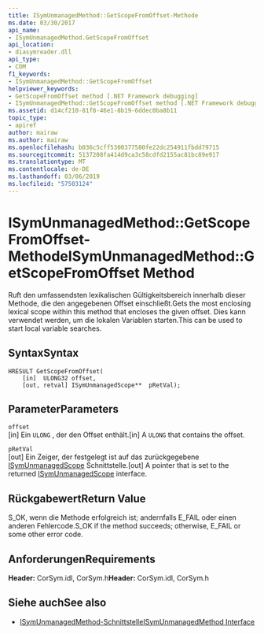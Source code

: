 ```yaml
---
title: ISymUnmanagedMethod::GetScopeFromOffset-Methode
ms.date: 03/30/2017
api_name:
- ISymUnmanagedMethod.GetScopeFromOffset
api_location:
- diasymreader.dll
api_type:
- COM
f1_keywords:
- ISymUnmanagedMethod::GetScopeFromOffset
helpviewer_keywords:
- GetScopeFromOffset method [.NET Framework debugging]
- ISymUnmanagedMethod::GetScopeFromOffset method [.NET Framework debugging]
ms.assetid: d14cf210-81f8-46e1-8b19-6ddec0ba8b11
topic_type:
- apiref
author: mairaw
ms.author: mairaw
ms.openlocfilehash: b036c5cff5300377580fe22dc254911fbdd79715
ms.sourcegitcommit: 5137208fa414d9ca3c58cdfd2155ac81bc89e917
ms.translationtype: MT
ms.contentlocale: de-DE
ms.lasthandoff: 03/06/2019
ms.locfileid: "57503124"
---
```

# <a name="isymunmanagedmethodgetscopefromoffset-method"></a><span data-ttu-id="fdded-102">ISymUnmanagedMethod::GetScopeFromOffset-Methode</span><span class="sxs-lookup"><span data-stu-id="fdded-102">ISymUnmanagedMethod::GetScopeFromOffset Method</span></span>
<span data-ttu-id="fdded-103">Ruft den umfassendsten lexikalischen Gültigkeitsbereich innerhalb dieser Methode, die den angegebenen Offset einschließt.</span><span class="sxs-lookup"><span data-stu-id="fdded-103">Gets the most enclosing lexical scope within this method that encloses the given offset.</span></span> <span data-ttu-id="fdded-104">Dies kann verwendet werden, um die lokalen Variablen starten.</span><span class="sxs-lookup"><span data-stu-id="fdded-104">This can be used to start local variable searches.</span></span>  
  
## <a name="syntax"></a><span data-ttu-id="fdded-105">Syntax</span><span class="sxs-lookup"><span data-stu-id="fdded-105">Syntax</span></span>  
  
```  
HRESULT GetScopeFromOffset(  
    [in]  ULONG32 offset,  
    [out, retval] ISymUnmanagedScope**  pRetVal);  
```  
  
## <a name="parameters"></a><span data-ttu-id="fdded-106">Parameter</span><span class="sxs-lookup"><span data-stu-id="fdded-106">Parameters</span></span>  
 `offset`  
 <span data-ttu-id="fdded-107">[in] Ein `ULONG` , der den Offset enthält.</span><span class="sxs-lookup"><span data-stu-id="fdded-107">[in] A `ULONG` that contains the offset.</span></span>  
  
 `pRetVal`  
 <span data-ttu-id="fdded-108">[out] Ein Zeiger, der festgelegt ist auf das zurückgegebene [ISymUnmanagedScope](../../../../docs/framework/unmanaged-api/diagnostics/isymunmanagedscope-interface.md) Schnittstelle.</span><span class="sxs-lookup"><span data-stu-id="fdded-108">[out] A pointer that is set to the returned [ISymUnmanagedScope](../../../../docs/framework/unmanaged-api/diagnostics/isymunmanagedscope-interface.md) interface.</span></span>  
  
## <a name="return-value"></a><span data-ttu-id="fdded-109">Rückgabewert</span><span class="sxs-lookup"><span data-stu-id="fdded-109">Return Value</span></span>  
 <span data-ttu-id="fdded-110">S_OK, wenn die Methode erfolgreich ist; andernfalls E_FAIL oder einen anderen Fehlercode.</span><span class="sxs-lookup"><span data-stu-id="fdded-110">S_OK if the method succeeds; otherwise, E_FAIL or some other error code.</span></span>  
  
## <a name="requirements"></a><span data-ttu-id="fdded-111">Anforderungen</span><span class="sxs-lookup"><span data-stu-id="fdded-111">Requirements</span></span>  
 <span data-ttu-id="fdded-112">**Header:** CorSym.idl, CorSym.h</span><span class="sxs-lookup"><span data-stu-id="fdded-112">**Header:** CorSym.idl, CorSym.h</span></span>  
  
## <a name="see-also"></a><span data-ttu-id="fdded-113">Siehe auch</span><span class="sxs-lookup"><span data-stu-id="fdded-113">See also</span></span>
- [<span data-ttu-id="fdded-114">ISymUnmanagedMethod-Schnittstelle</span><span class="sxs-lookup"><span data-stu-id="fdded-114">ISymUnmanagedMethod Interface</span></span>](../../../../docs/framework/unmanaged-api/diagnostics/isymunmanagedmethod-interface.md)
